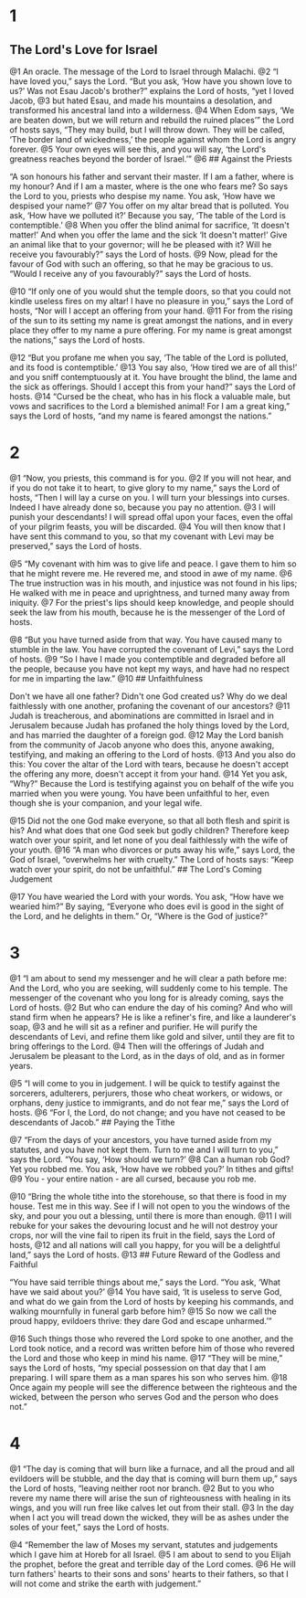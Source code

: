 # 1 
## The Lord's Love for Israel
@1 An oracle. The message of the Lord to Israel through Malachi. @2 “I have loved you,” says the Lord. “But you ask, ‘How have you shown love to us?’ Was not Esau Jacob's brother?” explains the Lord of hosts, “yet I loved Jacob, @3 but hated Esau, and made his mountains a desolation, and transformed his ancestral land into a wilderness. @4 When Edom says, ‘We are beaten down, but we will return and rebuild the ruined places’” the Lord of hosts says, “They may build, but I will throw down. They will be called, ‘The border land of wickedness,’ the people against whom the Lord is angry forever. @5 Your own eyes will see this, and you will say, ‘the Lord's greatness reaches beyond the border of Israel.’” @6 ## Against
the Priests 

“A son honours his father and servant their master. If I am a father, where is my honour? And if I am a master, where is the one who fears me? So says the Lord to you, priests who despise my name. You ask, ‘How have we despised your name?’ @7 You offer on my altar bread that is polluted. You ask, ‘How have we polluted it?’ Because you say, ‘The table of the Lord is contemptible.’ @8 When you offer the blind animal for sacrifice, ‘It doesn't matter!’ And when you offer the lame and the sick ‘It doesn't matter!’ Give an animal like that to your governor; will he be pleased with it? Will he receive you favourably?” says the Lord of hosts. @9 Now, plead for the favour of God with such an offering, so that he may be gracious to us. “Would I receive any of you favourably?” says the Lord of hosts. 

@10 “If only one of you would shut the temple doors, so that you could not kindle useless fires on my altar! I have no pleasure in you,” says the Lord of hosts, “Nor will I accept an offering from your hand. @11 For from the rising of the sun to its setting my name is great amongst the nations, and in every place they offer to my name a pure offering. For my name is great amongst the nations,” says the Lord of hosts. 

@12 “But you profane me when you say, ‘The table of the Lord is polluted, and its food is contemptible.’ @13 You say also, ‘How tired we are of all this!’ and you sniff contemptuously at it. You have brought the blind, the lame and the sick as offerings. Should I accept this from your hand?” says the Lord of hosts. @14 “Cursed be the cheat, who has in his flock a valuable male, but vows and sacrifices to the Lord a blemished animal! For I am a great king,” says the Lord of hosts, “and my name is feared amongst the nations.” 

# 2 
@1 “Now, you priests, this command is for you. @2 If you will not hear, and if you do not take it to heart, to give glory to my name,” says the Lord of hosts, “Then I will lay a curse on you. I will turn your blessings into curses. Indeed I have already done so, because you pay no attention. @3 I will punish your descendants! I will spread offal upon your faces, even the offal of your pilgrim feasts, you will be discarded. @4 You will then know that I have sent this command to you, so that my covenant with Levi may be preserved,” says the Lord of hosts. 

@5 “My covenant with him was to give life and peace. I gave them to him so that he might revere me. He revered me, and stood in awe of my name. @6 The true instruction was in his mouth, and injustice was not found in his lips; He walked with me in peace and uprightness, and turned many away from iniquity. @7 For the priest's lips should keep knowledge, and people should seek the law from his mouth, because he is the messenger of the Lord of hosts. 

@8 “But you have turned aside from that way. You have caused many to stumble in the law. You have corrupted the covenant of Levi,” says the Lord of hosts. @9 “So I have I made you contemptible and degraded before all the people, because you have not kept my ways, and have had no respect for me in imparting the law.” @10 ## Unfaithfulness


Don't we have all one father? Didn't one God created us? Why do we deal faithlessly with one another, profaning the covenant of our ancestors? @11 Judah is treacherous, and abominations are committed in Israel and in Jerusalem because Judah has profaned the holy things loved by the Lord, and has married the daughter of a foreign god. @12 May the Lord banish from the community of Jacob anyone who does this, anyone awaking, testifying, and making an offering to the Lord of hosts. @13 And you also do this: You cover the altar of the Lord with tears, because he doesn't accept the offering any more, doesn't accept it from your hand. @14 Yet you ask, “Why?” Because the Lord is testifying against you on behalf of the wife you married when you were young. You have been unfaithful to her, even though she is your companion, and your legal wife. 

@15 Did not the one God make everyone, so that all both flesh and spirit is his? And what does that one God seek but godly children? Therefore keep watch over your spirit, and let none of you deal faithlessly with the wife of your youth. @16 “A man who divorces or puts away his wife,” says Lord, the God of Israel, “overwhelms her with cruelty.” The Lord of hosts says: “Keep watch over your spirit, do not be unfaithful.” ## 
The Lord's Coming Judgement 

@17 You have wearied the Lord with your words. You ask, “How have we wearied him?” By saying, “Everyone who does evil is good in the sight of the Lord, and he delights in them.” Or, “Where is the God of justice?” 

# 3 
@1 “I am about to send my messenger and he will clear a path before me: And the Lord, who you are seeking, will suddenly come to his temple. The messenger of the covenant who you long for is already coming, says the Lord of hosts. @2 But who can endure the day of his coming? And who will stand firm when he appears? He is like a refiner's fire, and like a launderer's soap, @3 and he will sit as a refiner and purifier. He will purify the descendants of Levi, and refine them like gold and silver, until they are fit to bring offerings to the Lord. @4 Then will the offerings of Judah and Jerusalem be pleasant to the Lord, as in the days of old, and as in former years. 

@5 “I will come to you in judgement. I will be quick to testify against the sorcerers, adulterers, perjurers, those who cheat workers, or widows, or orphans, deny justice to immigrants, and do not fear me,” says the Lord of hosts. @6 “For I, the Lord, do not change; and you have not ceased to be descendants of Jacob.” ## Paying
the Tithe 

@7 “From the days of your ancestors, you have turned aside from my statutes, and you have not kept them. Turn to me and I will turn to you,” says the Lord. “You say, ‘How should we turn?’ @8 Can a human rob God? Yet you robbed me. You ask, ‘How have we robbed you?’ In tithes and gifts! @9 You - your entire nation - are all cursed, because you rob me. 

@10 “Bring the whole tithe into the storehouse, so that there is food in my house. Test me in this way. See if I will not open to you the windows of the sky, and pour you out a blessing, until there is more than enough. @11 I will rebuke for your sakes the devouring locust and he will not destroy your crops, nor will the vine fail to ripen its fruit in the field, says the Lord of hosts, @12 and all nations will call you happy, for you will be a delightful land,” says the Lord of hosts. @13 ## Future Reward
of the Godless and Faithful 

“You have said terrible things about me,” says the Lord. “You ask, ‘What have we said about you?’ @14 You have said, ‘It is useless to serve God, and what do we gain from the Lord of hosts by keeping his commands, and walking mournfully in funeral garb before him? @15 So now we call the proud happy, evildoers thrive: they dare God and escape unharmed.’” 

@16 Such things those who revered the Lord spoke to one another, and the Lord took notice, and a record was written before him of those who revered the Lord and those who keep in mind his name. @17 “They will be mine,” says the Lord of hosts, “my special possession on that day that I am preparing. I will spare them as a man spares his son who serves him. @18 Once again my people will see the difference between the righteous and the wicked, between the person who serves God and the person who does not.” 

# 4 
@1 “The day is coming that will burn like a furnace, and all the proud and all evildoers will be stubble, and the day that is coming will burn them up,” says the Lord of hosts, “leaving neither root nor branch. @2 But to you who revere my name there will arise the sun of righteousness with healing in its wings, and you will run free like calves let out from their stall. @3 In the day when I act you will tread down the wicked, they will be as ashes under the soles of your feet,” says the Lord of hosts. 

@4 “Remember the law of Moses my servant, statutes and judgements which I gave him at Horeb for all Israel. @5 I am about to send to you Elijah the prophet, before the great and terrible day of the Lord comes. @6 He will turn fathers' hearts to their sons and sons' hearts to their fathers, so that I will not come and strike the earth with judgement.” 